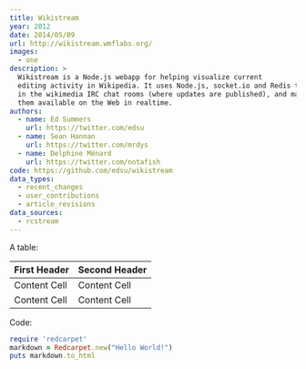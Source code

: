 ```yaml
---
title: Wikistream
year: 2012
date: 2014/05/09
url: http://wikistream.wmflabs.org/
images:
  - one
description: >
  Wikistream is a Node.js webapp for helping visualize current
  editing activity in Wikipedia. It uses Node.js, socket.io and Redis to sit
  in the wikimedia IRC chat rooms (where updates are published), and makes
  them available on the Web in realtime.
authors:
  - name: Ed Summers
    url: https://twitter.com/edsu
  - name: Sean Hannan
    url: https://twitter.com/mrdys
  - name: Delphine Ménard
    url: https://twitter.com/notafish
code: https://github.com/edsu/wikistream
data_types:
  - recent_changes
  - user_contributions
  - article_revisions
data_sources:
  - rcstream
---
```


A table:

First Header  | Second Header
------------- | -------------
Content Cell  | Content Cell
Content Cell  | Content Cell

Code:

```ruby
require 'redcarpet'
markdown = Redcarpet.new("Hello World!")
puts markdown.to_html
```
